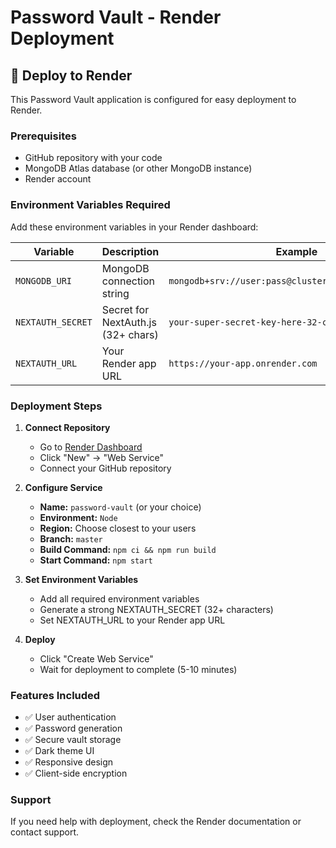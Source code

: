 # Password Vault - Render Deployment

## 🚀 Deploy to Render

This Password Vault application is configured for easy deployment to Render.

### Prerequisites
- GitHub repository with your code
- MongoDB Atlas database (or other MongoDB instance)
- Render account

### Environment Variables Required

Add these environment variables in your Render dashboard:

| Variable | Description | Example |
|----------|-------------|---------|
| `MONGODB_URI` | MongoDB connection string | `mongodb+srv://user:pass@cluster.mongodb.net/dbname` |
| `NEXTAUTH_SECRET` | Secret for NextAuth.js (32+ chars) | `your-super-secret-key-here-32-characters` |
| `NEXTAUTH_URL` | Your Render app URL | `https://your-app.onrender.com` |

### Deployment Steps

1. **Connect Repository**
   - Go to [Render Dashboard](https://dashboard.render.com)
   - Click "New" → "Web Service"
   - Connect your GitHub repository

2. **Configure Service**
   - **Name:** `password-vault` (or your choice)
   - **Environment:** `Node`
   - **Region:** Choose closest to your users
   - **Branch:** `master`
   - **Build Command:** `npm ci && npm run build`
   - **Start Command:** `npm start`

3. **Set Environment Variables**
   - Add all required environment variables
   - Generate a strong NEXTAUTH_SECRET (32+ characters)
   - Set NEXTAUTH_URL to your Render app URL

4. **Deploy**
   - Click "Create Web Service"
   - Wait for deployment to complete (5-10 minutes)

### Features Included
- ✅ User authentication
- ✅ Password generation
- ✅ Secure vault storage
- ✅ Dark theme UI
- ✅ Responsive design
- ✅ Client-side encryption

### Support
If you need help with deployment, check the Render documentation or contact support.